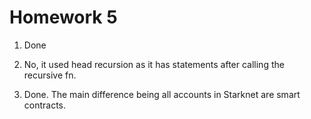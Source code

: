 # Homework 5

1. Done

2. No, it used head recursion as it has statements after calling the recursive fn.

3. Done. The main difference being  all accounts in Starknet are smart contracts.

